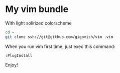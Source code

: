 # My vim bundle
With light solirized colorscheme

```bash
cd ~
git clone ssh://git@github.com/gigovich/vim .vim
```

When you run vim first time, just exec this command:
```vim
:PlugInstall
```

Enjoy!
